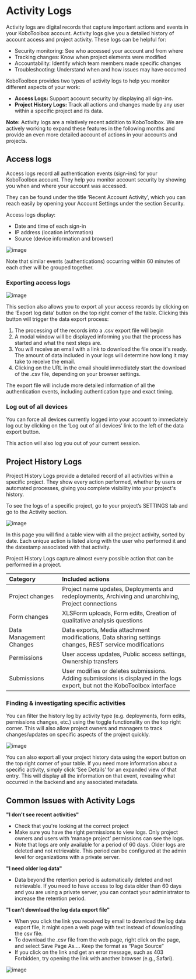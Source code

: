 # Activity Logs

Activity logs are digital records that capture important actions and events in your KoboToolbox account. Activity logs give you a detailed history of account access and project activity.
These logs can be helpful for:

-   Security monitoring: See who accessed your account and from where
-   Tracking changes: Know when project elements were modified
-   Accountability: Identify which team members made specific changes
-   Troubleshooting: Understand when and how issues may have occurred

KoboToolbox provides two types of activity logs to help you monitor different aspects of your work:

-   **Access Logs:** Support account security by displaying all sign-ins.
-   **Project History Logs:** Track all actions and changes made by any user within a specific project and its data.


<p class="note">
  <b>Note:</b> Activity logs are a relatively recent addition to KoboToolbox. We are actively working to expand these features in the following months and provide an even more detailed account of actions in your accounts and projects.
</p>

## Access logs

Access logs record all authentication events (sign-ins) for your KoboToolbox account. They help you monitor account security by showing you when and where your account was accessed.

They can be found under the title ‘Recent Account Activity’, which you can reach easily by opening your Account Settings under the section Security.

Access logs display:

-   Date and time of each sign-in
-   IP address (location information)
-   Source (device information and browser)

![image](/images/activity_logs/Logs-image01.jpg)

Note that similar events (authentications) occurring within 60 minutes of each other will be grouped together.

### Exporting access logs

![image](images/activity_logs/Logs-image02.jpg)

This section also allows you to export all your access records by clicking on the ‘Export log data’ button on the top right corner of the table. Clicking this button will trigger the data export process:
1. The processing of the records into a .csv export file will begin
2. A modal window will be displayed informing you that the process has started and what the next steps are.
3. You will receive an email with a link to download the file once it's ready. The amount of data included in your logs will determine how long it may take to receive the email.
4. Clicking on the URL in the email should immediately start the download of the .csv file, depending on your browser settings.

The export file will include more detailed information of all the authentication events, including authentication type and exact timing.

### Log out of all devices

You can force all devices currently logged into your account to immediately log out by clicking on the ‘Log out of all devices’ link to the left of the data export button.

This action will also log you out of your current session.

## Project History Logs

Project History Logs provide a detailed record of all activities within a specific project. They show every action performed, whether by users or automated processes, giving you complete visibility into your project's history.

To see the logs of a specific project, go to your project’s SETTINGS tab and go to the Activity section.

![image](/images/activity_logs/Logs-image3.jpg)

In this page you will find a table view with all the project activity, sorted by date. Each unique action is listed along with the user who performed it and the datestamp associated with that activity.

Project History Logs capture almost every possible action that can be performed in a project.

| Category                | Included actions                                                                                                            |
| :-----------------------| :---------------------------------------------------------------------------------------------------------------------------|
| Project changes         | Project name updates, Deployments and redeployments, Archiving and unarchiving, Project connections                         |
| Form changes            | XLSForm uploads, Form edits, Creation of qualitative analysis questions                                                     |
| Data Management Changes | Data exports, Media attachment modifications, Data sharing settings changes, REST service modifications                     |
| Permissions             | User access updates, Public access settings, Ownership transfers                                                            |
| Submissions             | User modifies or deletes submissions. Adding submissions is displayed in the logs export, but not the KoboToolbox interface |

### Finding & investigating specific activities

You can filter the history log by activity type (e.g. deployments, form edits, permissions changes, etc.) using the toggle functionality on the top right corner. This will also allow project owners and managers to track changes/updates on specific aspects of the project quickly.

![image](/images/activity_logs/Logs-GIF01.gif)

You can also export all your project history data using the export button on the top right corner of your table.
If you need more information about a specific activity, simply click ‘See Details’ for an expanded view of that entry. This will display all the information on that event, revealing what occurred in the backend and any associated metadata.

## Common Issues with Activity Logs

**"I don't see recent activities"**
-   Check that you're looking at the correct project
-   Make sure you have the right permissions to view logs. Only project owners and users with ‘manage project’ permissions can see the logs.
-   Note that logs are only available for a period of 60 days. Older logs are deleted and not retrievable. This period can be configured at the admin level for organizations with a private server.

**"I need older log data"**
-   Data beyond the retention period is automatically deleted and not retrievable. If you need to have access to log data older than 60 days and you are using a private server, you can contact your administrator to increase the retention period.

**"I can’t download the log data export file"**
-   When you click the link you received by email to download the log data export file, it might open a web page with text instead of downloading the csv file.
-   To download the .csv file from the web page, right click on the page, and select Save Page As…. Keep the format as “Page Source”
-   If you click on the link and get an error message, such as 403 Forbidden, try opening the link with another browser (e.g., Safari).

![image](/images/getting_started_organization_feature/organizations_project_views.gif)
